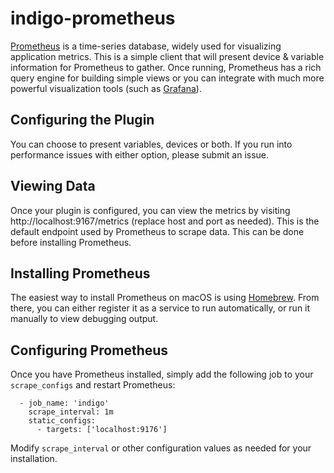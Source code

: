 # indigo-prometheus

[Prometheus](https://prometheus.io) is a time-series database, widely used for visualizing application metrics.  This is a simple client that will present device & variable information for Prometheus to gather.  Once running, Prometheus has a rich query engine for building simple views or you can integrate with much more powerful visualization tools (such as [Grafana](https://grafana.com)).

## Configuring the Plugin

You can choose to present variables, devices or both.  If you run into performance issues with either option, please submit an issue.

## Viewing Data

Once your plugin is configured, you can view the metrics by visiting http://localhost:9167/metrics (replace host and port as needed).  This is the default endpoint used by Prometheus to scrape data.  This can be done before installing Prometheus.

## Installing Prometheus

The easiest way to install Prometheus on macOS is using [Homebrew](https://formulae.brew.sh/formula/prometheus).  From there, you can either register it as a service to run automatically, or run it manually to view debugging output.

## Configuring Prometheus

Once you have Prometheus installed, simply add the following job to your `scrape_configs` and restart Prometheus:

```
  - job_name: 'indigo'
    scrape_interval: 1m
    static_configs:
      - targets: ['localhost:9176']
```

Modify `scrape_interval` or other configuration values as needed for your installation.
